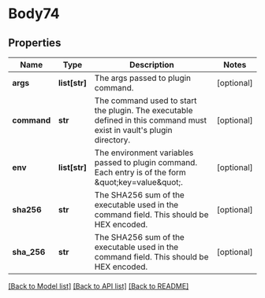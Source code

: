# Body74

## Properties
Name | Type | Description | Notes
------------ | ------------- | ------------- | -------------
**args** | **list[str]** | The args passed to plugin command. | [optional] 
**command** | **str** | The command used to start the plugin. The executable defined in this command must exist in vault&#x27;s plugin directory. | [optional] 
**env** | **list[str]** | The environment variables passed to plugin command. Each entry is of the form \&quot;key&#x3D;value\&quot;. | [optional] 
**sha256** | **str** | The SHA256 sum of the executable used in the command field. This should be HEX encoded. | [optional] 
**sha_256** | **str** | The SHA256 sum of the executable used in the command field. This should be HEX encoded. | [optional] 

[[Back to Model list]](../README.md#documentation-for-models) [[Back to API list]](../README.md#documentation-for-api-endpoints) [[Back to README]](../README.md)

